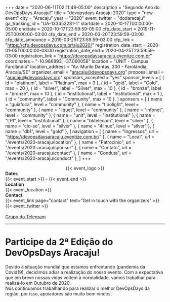 +++
date = "2020-06-11T02:11:48-05:00"
description = "Segundo Ano do DevOpsDays Aracaju!"
title = "devopsdays Aracaju 2020"
type = "new-event"
city = "Aracaju"
year = "2020"
event_twitter = "dodaracaju"
ga_tracking_id = "UA-133453281-1"
startdate = 2020-10-17T00:00:00-05:00
enddate = 2020-10-17T23:59:59-05:00
cfp_date_start = 2019-11-25T00:00:00-03:00
cfp_date_end = 2020-03-20T23:59:59-03:00
cfp_date_announce = 2019-03-25T23:59:59-03:00
cfp_link = "https://cfp.devopsdays.com.br/aju2020/"
registration_date_start = 2020-01-05T00:00:00-03:00
registration_date_end = 2020-04-25T23:59:59-03:00
registration_link = "https://devopsdaysaracaju.eventize.com.br"
coordinates = "-10.966893, -37.060058"
location = "UNIT - Campus Farolândia"
location_address = "Av. Murilo Dantas, 300 - Farolândia, Aracaju/SE"
organizer_email = "aracaju@devopsdays.org"
proposal_email = "aracaju@devopsdays.org"
sponsors_accepted = "yes"
sponsor_levels = [
    { id = "platinum", label = "Platinum", max = 3 },
    { id = "gold", label = "Gold", max = 20 },
    { id = "silver", label = "Silver", max = 10 },
    { id = "bronze", label = "bronze", max = 10 },
    { id = "institutional", label = "Institutional", max = 1 },
    { id = "community", label = "Community", max = 10 },
]
sponsors = [
    { name = "guiafoca", level = "community" },
    { name = "tipolight", level = "community" },
    { name = "liquet", level = "community" },
    { name = "infonet", level = "community" },
    { name = "unit", level = "institutional" },
    { name = "LPI", level = "institutional" },
    { name = "bktelecom", level = "silver" },
    { name = "cio-se", level = "silver" },
    { name = "4linux", level = "silver" },
    { name = "db1", level = "gold" },
]
navigation = [
    { name = "Ingressos", url = "https://devopsdaysaracaju.eventize.com.br/" },
    { name = "Local", url = "/events/2020-aracaju/location" },
    { name = "Patrocinio", url = "/events/2020-aracaju/sponsor" },
    { name = "Contato", url = "/events/2020-aracaju/contact" },
    { name = "Conduta", url = "/events/2020-aracaju/conduct" },
]
+++
<!-- <div style="text-align:center;">
  {{< event_logo >}}
</div> -->

<div class="row">
    <div class="col-md-6">
        <div style="text-align:center;">
          {{< event_logo >}}
        </div>
    </div>
    <div class="col-md-6"> 
        <div class="row">
            <div class="col-md-2"><strong>Dates</strong></div>
            <div class="col-md-8">{{< event_start >}} - {{< event_end >}}</div>
        </div>
        <div class="row">
            <div class="col-md-2"><strong>Location</strong></div>
            <div class="col-md-8">{{< event_location >}}</div>
        </div>
        <!--<div class="row">
            <div class="col-md-2"><strong>Schedule</strong></div>
            <div class="col-md-8">{{< event_link page="schedule" text="View the schedule!" >}}</div>
        </div> -->
        <!-- <div class="row">
          <div class="col-md-2"><strong>Talks</strong></div>
          <div class="col-md-8">{{< event_link page="propose" text="Propose a talk!" >}}</div>
        </div> -->
        <!-- <div class="row">
          <div class="col-md-2"><strong>Register</strong></div>
          <div class="col-md-8">{{< event_link page="registration" text="Join the waiting list!" >}}</div>
        </div> -->
        <!-- <div class = "row">
          <div class = "col-md-2">
            <strong>Program</strong>
          </div>
          <div class = "col-md-8">
            View the {{< event_link page="program" text="program." >}}
          </div>
        </div>
        <div class = "row">
          <div class = "col-md-2">
            <strong>Speakers</strong>
          </div>
          <div class = "col-md-8">
            Check out the {{< event_link page="speakers" text="speakers!" >}}
          </div>
        </div> -->
        <!-- <div class="row">
          <div class="col-md-2"><strong>Sponsors</strong></div>
          <div class="col-md-8">{{< event_link page="sponsor" text="Become a sponsor!" >}}</div>
        </div> -->
        <div class="row">
            <div class="col-md-2"><strong>Contact</strong></div>
            <div class="col-md-8">{{< event_link page="contact" text="Get in touch with the organizers" >}}</div>
        </div>
        <div class="row">
          <div class="col-md-2"></div>
          <div class="col-md-8">{{< event_twitter >}}</div>
          <br>
          <div class="col-md-8">
              <a href="https://t.me/joinchat/CkJdh1eXt_sDdzHPacoIww" target="_blank">
                  <i class="fa fa-telegram fa-lg"></i> Grupo do Telegram
              </a>
          </div>
        </div>
    </div>
</div>

<hr/>


Participe da 2ª Edição do DevOpsDays Aracaju!
===

Devido à situação mundial que estamos enfrentando (pandemia da Covid19), decidimos adiar a realização do nosso evento. Com a expectativa que em breve nossas vidas voltem à normalidade, vamos trabalhar para realizá-lo em Outubro de 2020.
<br>
Nós continuamos trabalhando para realizar o melhor DevOpsDays da região, por isso, apoiadores são muito bem vindos.
